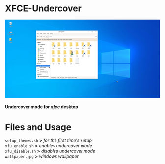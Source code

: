 # XFCE-Undercover
![alt-text](https://raw.githubusercontent.com/n0nexist/XFCE-Undercover/master/screenshot.png)<br><br>
<b>Undercover mode for <i>xfce</i> desktop</b>

# Files and Usage
```setup_themes.sh``` <b>></b> <i>for the first time's setup</i><br>
```xfu_enable.sh``` <b>></b> <i>enables undercover mode</i><br>
```xfu_disable.sh``` <b>></b> <i>disables undercover mode</i><br>
```wallpaper.jpg``` <b>></b> <i>windows wallpaper</i><br>

